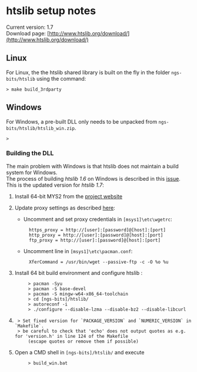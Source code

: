 # htslib setup notes

Current version: 1.7  
Download page: [http://www.htslib.org/download/](http://www.htslib.org/download/)

## Linux

For Linux, the the htslib shared library is built on the fly in the folder `ngs-bits/htslib` using the command:

	> make build_3rdparty


## Windows

For Windows, a pre-built DLL only needs to be unpacked from `ngs-bits/htslib/htslib_win.zip`.

	> 

### Building the DLL

The main problem with Windows is that htslib does not maintain a build system for Windows.  
The process of building *htslib 1.6* on Windows is described in this [issue](https://github.com/samtools/htslib/issues/86).  
This is the updated version for *htslib 1.7*:


1. Install 64-bit MYS2 from the [project website](https://msys2.github.io/)
2. Update proxy settings as described [here](https://stackoverflow.com/questions/29783065/msys2-pacman-cant-update-packages-through-corporate-firewall9):
	- Uncomment and set proxy credentials in `[msys1]\etc\wgetrc`:
	
			https_proxy = http://[user]:[password]@[host]:[port]
			http_proxy = http://[user]:[password]@[host]:[port]
			ftp_proxy = http://[user]:[password]@[host]:[port]
	- Uncomment line in `[msys1]\etc\pacman.conf`:
	
			XferCommand = /usr/bin/wget --passive-ftp -c -O %o %u


3. Install 64 bit build environment and configure htslib :

			> pacman -Syu
			> pacman -S base-devel
			> pacman -S mingw-w64-x86_64-toolchain
			> cd [ngs-bits]/htslib/
			> autoreconf -i
			> ./configure --disable-lzma --disable-bz2 --disable-libcurl

4. 		> Set fixed version for `PACKAGE_VERSION` and `NUMERIC_VERSION` in `Makefile`.
		> be careful to check that 'echo' does not output quotes as e.g. for 'version.h' in line 124 of the Makefile
			(escape quotes or remove them if possible)

5. Open a CMD shell in `[ngs-bits]/htslib/` and execute

			> build_win.bat
	




